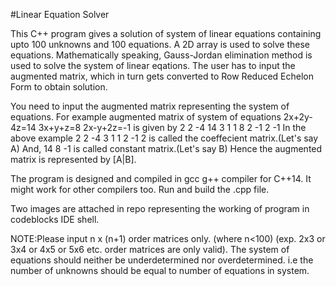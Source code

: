 #Linear Equation Solver

This C++ program gives a solution of system of linear equations containing upto 100 unknowns and 100 equations.
A 2D array is used to solve these equations.
Mathematically speaking, Gauss-Jordan elimination method is used to solve the system of linear eqations.
The user has to input the augmented matrix, which in turn gets converted to Row Reduced Echelon Form to obtain solution.

You need to input the augmented matrix representing the system of equations.
For example augmented matrix of system of equations
   2x+2y-4z=14
   3x+y+z=8
   2x-y+2z=-1
   is given by
   2 2 -4 14
   3 1 1 8
   2 -1 2 -1
   In the above example 
   2 2 -4
   3 1 1
   2 -1 2 
   is called the coeffecient matrix.(Let's say A)
   And,
   14
   8
   -1
   is called constant matrix.(Let's say B)
   Hence the augmented matrix is represented by [A|B].
   

The program is designed and compiled in gcc g++ compiler for C++14.
It might work for other compilers too.
Run and build the .cpp file.

Two images are attached in repo representing the working of program in codeblocks IDE shell.

NOTE:Please input n x (n+1) order matrices only. (where n<100)
     (exp. 2x3 or 3x4 or 4x5 or 5x6 etc. order matrices are only valid).
     The system of equations should neither be underdetermined nor overdetermined.
     i.e the number of unknowns should be equal to number of equations in system. 
